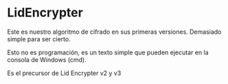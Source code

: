 # LidEncrypter
Este es nuestro algoritmo de cifrado en sus primeras versiones. Demasiado simple para ser cierto.

Esto no es programación, es un texto simple que pueden ejecutar en la consola de Windows (cmd).

Es el precursor de Lid Encrypter v2 y v3

